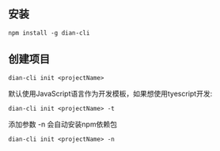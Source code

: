

##  安装

```
npm install -g dian-cli
```



## 创建项目

```
dian-cli init <projectName>
```

默认使用JavaScript语言作为开发模板，如果想使用tyescript开发:

```
dian-cli init <projectName> -t
```

添加参数 -n 会自动安装npm依赖包

```
dian-cli init <projectName> -n
```


